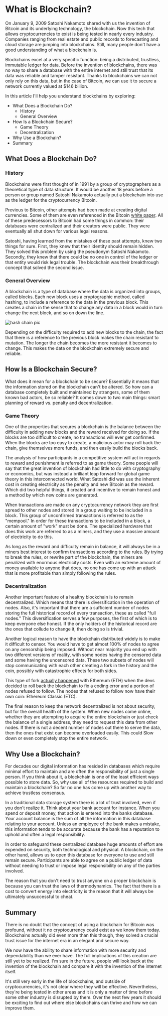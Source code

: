 # What is Blockchain?

On January 9, 2009 Satoshi Nakamoto shared with us the invention of Bitcoin and its underlying technology, the blockchain. Now this tech that allows cryptocurrencies to exist is being tested in nearly every industry. Companies ranging from real estate and public records to forecasting and cloud storage are jumping into blockchains. Still, many people don't have a good understanding of what a blockchain is.

Blockchains excel at a very specific function: being a distributed, trustless, immutable ledger for data. Before the invention of blockchains, there was no way to share a database with the entire internet and still trust that its data was reliable and tamper resistant. Thanks to blockchains we can not only rely on this data, but in the case of Bitcoin, we can use it to secure a network currently valued at $146 billion.

In this article I'll help you understand blockchains by exploring:

+ What Does a Blockchain Do?
  - History
  - General Overview
+ How Is a Blockchain Secure?
  - Game Theory
  - Decentralization
+ Why Use a Blockchain?
+ Summary

## What Does a Blockchain Do?

### History

Blockchains were first thought of in 1991 by a group of cryptographers as a theoretical type of data structure. It would be another 18 years before a person or group named Satoshi Nakamoto actually put a blockchain into use as the ledger for the cryptocurrency Bitcoin.

Previous to Bitcoin, other attempts had been made at creating digital currencies. Some of them are even referenced in the Bitcoin [white paper](https://bitcoin.org/bitcoin.pdf). All of these predecessors to Bitcoin had some things in common: their databases were centralized and their creators were public. They were eventually all shut down for various legal reasons.

Satoshi, having learned from the mistakes of these past attempts, knew two things for sure. First, they knew that their identity should remain hidden. They solved this problem by using the pseudonym Satoshi Nakamoto. Secondly, they knew that there could be no one in control of the ledger or that entity would risk legal trouble. The blockchain was their breakthrough concept that solved the second issue.

### General Overview

A blockchain is a type of database where the data is organized into groups, called blocks. Each new block uses a cryptographic method, called hashing, to include a reference to the data in the previous block. This creates a chain in the sense that to change any data in a block would in turn change the next block, and so on down the line.

![hash chain pic](/articles/what-is-blockchain_03-16-18/what-is-blockchain-media/hashchain_aantonop.png)

Depending on the difficulty required to add new blocks to the chain, the fact that there is a reference to the previous block makes the chain resistant to mutation. The longer the chain becomes the more resistant it becomes to change. This makes the data on the blockchain extremely secure and reliable.

## How Is a Blockchain Secure?

What does it mean for a blockchain to be secure? Essentially it means that the information stored on the blockchain can't be altered. So how can a database completely built and maintained by strangers, some of them known bad actors, be so reliable? It comes down to two main things: smart planning of reward vs. penalty and decentralization.

### Game Theory

One of the properties that secures a blockchain is the balance between the difficulty in adding new blocks and the reward received for doing so. If the blocks are too difficult to create, no transactions will ever get confirmed. When the blocks are too easy to create, a malicious actor may roll back the chain, give themselves more funds, and then easily build the blocks back.

The analysis of how participants in a competitive system will act in regards to reward and punishment is referred to as game theory. Some people will say that the great invention of blockchain had little to do with cryptography or economics, but was instead a brilliant leap forward for global game theory in this interconnected world. What Satoshi did was use the inherent cost in creating electricity as the penalty and new Bitcoin as the reward. Which did two helpful things, it created and incentive to remain honest and a method by which new coins are generated.

When transactions are made on any cryptocurrency network they are first spread to other nodes and stored in a group waiting to be included in a block. This group of unconfirmed transactions is referred to as the "mempool." In order for these transactions to be included in a block, a certain amount of "work" must be done. The specialized hardware that does this work are referred to as a miners, and they use a massive amount of electricity to do this.

As long as the reward and difficulty remain in balance, it will always be in a miners best interest to confirm transactions according to the rules. By trying to break the rules, or rewrite part of the blockchain, the miners are penalized with enormous electricity costs. Even with an extreme amount of money available to anyone that does, no one has come up with an attack that is more profitable than simply following the rules.

### Decentralization

Another important feature of a healthy blockchain is to remain decentralized. Which means that there is diversification in the operation of nodes. Also, it's important that there are a sufficient number of nodes storing the full historical record of every transaction, these as called "full nodes." This diversification serves a few purposes, the first of which is to keep everyone else honest. If the only holders of the historical record are the ones that collude to change it, then doing so is trivial.

Another logical reason to have the blockchain distributed widely is to make it difficult to censor. You would have to get almost 100% of nodes to agree on any censorship being imposed. Without near majority you end up with two different versions of reality, with some nodes having the censored data and some having the uncensored data. These two subsets of nodes will stop communicating with each other creating a fork in the history and the coin, possibly with catastrophic effects for both sides.

This type of fork [actually happened](https://en.wikipedia.org/wiki/Ethereum_Classic#History) with Ethereum (ETH) when the devs decided to roll back the blockchain to fix a coding error and a portion of nodes refused to follow. The nodes that refused to follow now have their own coin: Ethereum Classic (ETC).

The final reason to keep the network decentralized is not about security, but for the overall health of the system. When new nodes come online, whether they are attempting to acquire the entire blockchain or just check the balance of a single address, they need to request this data from other nodes. If there is not a decent number of nodes out there to serve the data, then the ones that exist can become overloaded easily. This could Slow down or even completely stop the entire network.

## Why Use a Blockchain?

For decades our digital information has resided in databases which require minimal effort to maintain and are often the responsibility of just a single person. If you think about it, a blockchain is one of the least efficient ways possible to store data. So, why use all of the resources required to build and maintain a blockchain? So far no one has come up with another way to achieve trustless consensus.

In a traditional data storage system there is a lot of trust involved, even if you don't realize it. Think about your bank account for instance. When you spend or deposit money, that action is entered into the banks database. Your account balance is the sum of all the information in this database relating to your account. Unless an employee of the bank makes a mistake, this information tends to be accurate because the bank has a reputation to uphold and often a legal responsibility.

In order to safeguard these centralized database huge amounts of effort are expended on security, both technological and physical. A blockchain, on the other hand, allows us to open this database for everyone to use and still remain secure. Participants are able to agree on a public ledger of data without needing to trust or impose legal responsibility on any of the parties involved.

The reason that you don't need to trust anyone on a proper blockchain is because you can trust the laws of thermodynamics. The fact that there is a cost to convert energy into electricity is the reason that it will always be ultimately unsuccessful to cheat.

## Summary

There is no doubt that the concept of using a blockchain for Bitcoin was profound, without it no cryptocurrency could exist as we know them today. Blockchains actually did even more than this though, they solved a crucial trust issue for the internet era in an elegant and secure way.

We now have the ability to share information with more security and dependability than we ever have. The full implications of this creation are still yet to be realized. I'm sure in the future, people will look back at the invention of the blockchain and compare it with the invention of the internet itself.

It's still very early in the life of blockchains, and outside of cryptocurrencies, it's not clear where they will be effective. Nevertheless, they're being tested in other areas and it is only a matter of time before some other industry is disrupted by them. Over the next few years it should be exciting to find out where else blockchains can thrive and how we can improve them.
